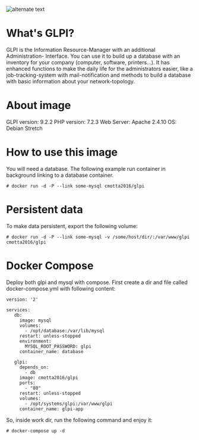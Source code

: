 ![alternate text](https://raw.githubusercontent.com/glpi-project/glpi/master/pics/logos/logo-GLPI-250-black.png)
# What's GLPI?
GLPI is the Information Resource-Manager with an additional Administration- Interface. You can use it to build up a database with an inventory for your company (computer, software, printers...). It has enhanced functions to make the daily life for the administrators easier, like a job-tracking-system with mail-notification and methods to build a database with basic information about your network-topology.

# About image
GLPI version: 9.2.2
PHP version: 7.2.3
Web Server: Apache 2.4.10
OS: Debian Stretch

# How to use this image
You will need a database. The following example run container in background linking to a database container.
```
# docker run -d -P --link some-mysql cmotta2016/glpi
```
# Persistent data
To make data persistent, export the following volume:
```
# docker run -d -P --link some-mysql -v /some/host/dir/:/var/www/glpi cmotta2016/glpi
```
# Docker Compose
Deploy both glpi and mysql with compose.
First create a dir and file called docker-compose.yml with following content:
```
version: '2'

services:
   db:
     image: mysql
     volumes:
       - /opt/database:/var/lib/mysql
     restart: unless-stopped
     environment:
       MYSQL_ROOT_PASSWORD: glpi
     container_name: database

   glpi:
     depends_on:
       - db
     image: cmotta2016/glpi
     ports:
       - "80"
     restart: unless-stopped
     volumes:
       - /opt/systems/glpi:/var/www/glpi
     container_name: glpi-app
```

So, inside work dir, run the following command and enjoy it:
```
# docker-compose up -d
```
